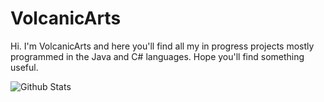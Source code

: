 # VolcanicArts

Hi. I'm VolcanicArts and here you'll find all my in progress projects mostly programmed in the Java and C# languages. Hope you'll find something useful.

![Github Stats](https://github-readme-stats.vercel.app/api?username=volcanicarts&show_icons=true&count_private=true&theme=vision-friendly-dark&hide_border=true&custom_title=VolcanicArts'%20Github%20Stats&line_height=24)
